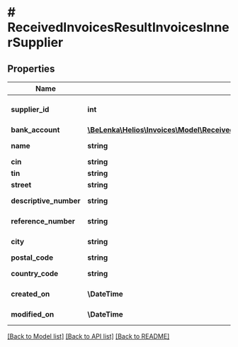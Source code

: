 # # ReceivedInvoicesResultInvoicesInnerSupplier

## Properties

Name | Type | Description | Notes
------------ | ------------- | ------------- | -------------
**supplier_id** | **int** | Systémové číslo dodavatele [TabCisOrg.ID] | [optional]
**bank_account** | [**\BeLenka\Helios\Invoices\Model\ReceivedInvoicesResultInvoicesInnerSupplierBankAccount**](ReceivedInvoicesResultInvoicesInnerSupplierBankAccount.md) |  | [optional]
**name** | **string** | Název dodavatele [TabCisOrg.Nazev] | [optional]
**cin** | **string** | IČO [TabCisOrg.ICO] | [optional]
**tin** | **string** | DIČ [TabCisOrg.DIC] | [optional]
**street** | **string** | Ulice [TabCisOrg.Ulice] | [optional]
**descriptive_number** | **string** | Číslo popisné [TabCisOrg.PopCislo] | [optional]
**reference_number** | **string** | Číslo orientační [TabCisOrg.OrCislo] | [optional]
**city** | **string** | Místo [TabCisOrg.Misto] | [optional]
**postal_code** | **string** | PSČ [TabCisOrg.PSC] | [optional]
**country_code** | **string** | ISO Kód země [TabCisOrg.IdZeme] | [optional]
**created_on** | **\DateTime** | Datum a čas vytvoření [TabCisOrg.DatPorizeni] | [optional]
**modified_on** | **\DateTime** | Datum a čas změny [TabCisOrg.DatZmeny] | [optional]

[[Back to Model list]](../../README.md#models) [[Back to API list]](../../README.md#endpoints) [[Back to README]](../../README.md)
